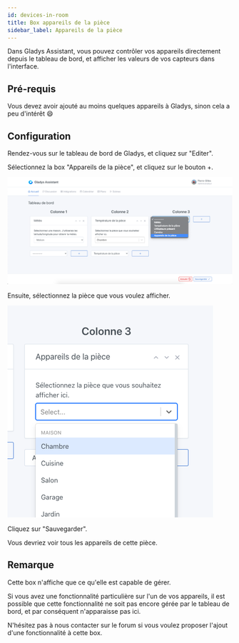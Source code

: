 ```yaml
---
id: devices-in-room
title: Box appareils de la pièce
sidebar_label: Appareils de la pièce
---
```


Dans Gladys Assistant, vous pouvez contrôler vos appareils directement depuis le tableau de bord, et afficher les valeurs de vos capteurs dans l'interface.

## Pré-requis

Vous devez avoir ajouté au moins quelques appareils à Gladys, sinon cela a peu d'intérêt 😄

## Configuration

Rendez-vous sur le tableau de bord de Gladys, et cliquez sur "Editer".

Sélectionnez la box "Appareils de la pièce", et cliquez sur le bouton +.

![Ajouter la box appareil de la pièce à Gladys](../../static/img/docs/en/dashboard/devices-in-room/select-box.png)

Ensuite, sélectionnez la pièce que vous voulez afficher.

![Sélectionnez la pièce à afficher](../../static/img/docs/en/dashboard/devices-in-room/select-room.png)

Cliquez sur "Sauvegarder".

Vous devriez voir tous les appareils de cette pièce.

## Remarque

Cette box n'affiche que ce qu'elle est capable de gérer.

Si vous avez une fonctionnalité particulière sur l'un de vos appareils, il est possible que cette fonctionnalité ne soit pas encore gérée par le tableau de bord, et par conséquent n'apparaisse pas ici.

N'hésitez pas à nous contacter sur le forum si vous voulez proposer l'ajout d'une fonctionnalité à cette box.
